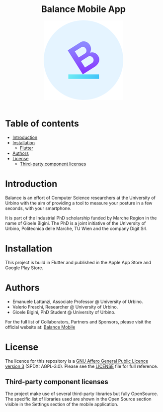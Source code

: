 
<h1 align="center">Balance Mobile App</h1>
 
<div align="center">
<img widht="256" height="256" src=".github/logo.png">
</div>

<br />

# Table of contents

- [Introduction](#introduction)
- [Installation](#installation)
  - [Flutter](#flutter)
- [Authors](#authors)
- [License](#license)
  - [Third-party component licenses](#third-party-component-licenses)

# Introduction

Balance is an effort of Computer Science researchers at the University of Urbino with the
aim of providing a tool to measure your posture in a few seconds, with your smartphone.

It is part of the Industrial PhD scholarship funded by Marche Region in the name of Gioele Bigini.
The PhD is a joint initiative of the University of Urbino, Politecnica delle Marche, TU Wien
and the company Digit Srl.

# Installation

This project is build in Flutter and published in the Apple App Store and Google Play Store.

# Authors

- Emanuele Lattanzi, Associate Professor @ University of Urbino.
- Valerio Freschi, Researcher @ University of Urbino.
- Gioele Bigini, PhD Student @ University of Urbino.

For the full list of Collaborators, Partners and Sponsors, please visit the official website at:
[Balance Mobile](https://www.balancemobile.it)

# License

The licence for this repository is a [GNU Affero General Public Licence version 3](https://www.gnu.org/licenses/agpl-3.0.html) (SPDX: AGPL-3.0).
Please see the [LICENSE](LICENSE) file for full reference.

## Third-party component licenses

The project make use of several third-party libraries but fully OpenSource. The specific list of
libraries used are shown in the Open Source section visible in the Settings section of the
mobile application.
